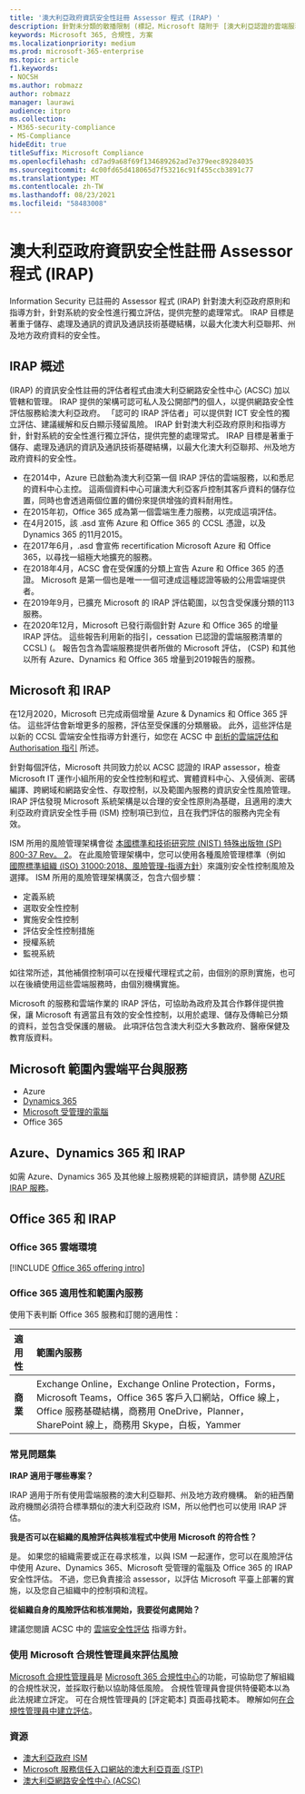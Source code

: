 ```yaml
---
title: '澳大利亞政府資訊安全性註冊 Assessor 程式 (IRAP) '
description: 針對未分類的散播限制 (標記，Microsoft 隨附于 [澳大利亞認證的雲端服務] 清單中，以 IRAP) 與受保護的資料為基礎，且以澳大利亞網路安全性中心 (的評估和認證為基礎 ACSC) 。
keywords: Microsoft 365, 合規性, 方案
ms.localizationpriority: medium
ms.prod: microsoft-365-enterprise
ms.topic: article
f1.keywords:
- NOCSH
ms.author: robmazz
author: robmazz
manager: laurawi
audience: itpro
ms.collection:
- M365-security-compliance
- MS-Compliance
hideEdit: true
titleSuffix: Microsoft Compliance
ms.openlocfilehash: cd7ad9a68f69f134689262ad7e379eec89284035
ms.sourcegitcommit: 4c00fd65d418065d7f53216c91f455ccb3891c77
ms.translationtype: MT
ms.contentlocale: zh-TW
ms.lasthandoff: 08/23/2021
ms.locfileid: "58483008"
---
```

# <a name="australian-government-information-security-registered-assessor-program-irap"></a>澳大利亞政府資訊安全性註冊 Assessor 程式 (IRAP) 

Information Security 已註冊的 Assessor 程式 (IRAP) 針對澳大利亞政府原則和指導方針，針對系統的安全性進行獨立評估，提供完整的處理常式。 IRAP 目標是著重于儲存、處理及通訊的資訊及通訊技術基礎結構，以最大化澳大利亞聯邦、州及地方政府資料的安全性。

## <a name="irap-overview"></a>IRAP 概述

 (IRAP) 的資訊安全性註冊的評估者程式由澳大利亞網路安全性中心 (ACSC) 加以管轄和管理。 IRAP 提供的架構可認可私人及公開部門的個人，以提供網路安全性評估服務給澳大利亞政府。 「認可的 IRAP 評估者」可以提供對 ICT 安全性的獨立評估、建議緩解和反白顯示殘留風險。 IRAP 針對澳大利亞政府原則和指導方針，針對系統的安全性進行獨立評估，提供完整的處理常式。 IRAP 目標是著重于儲存、處理及通訊的資訊及通訊技術基礎結構，以最大化澳大利亞聯邦、州及地方政府資料的安全性。

- 在2014中，Azure 已啟動為澳大利亞第一個 IRAP 評估的雲端服務，以和悉尼的資料中心主控。 這兩個資料中心可讓澳大利亞客戶控制其客戶資料的儲存位置，同時也會透過兩個位置的備份來提供增強的資料耐用性。
- 在2015年初，Office 365 成為第一個雲端生產力服務，以完成這項評估。
- 在4月2015，該 .asd 宣佈 Azure 和 Office 365 的 CCSL 憑證，以及 Dynamics 365 的11月2015。
- 在2017年6月，.asd 會宣佈 recertification Microsoft Azure 和 Office 365，以尋找一組極大地擴充的服務。
- 在2018年4月，ACSC 會在受保護的分類上宣告 Azure 和 Office 365 的憑證。 Microsoft 是第一個也是唯一一個可達成這種認證等級的公用雲端提供者。
- 在2019年9月，已擴充 Microsoft 的 IRAP 評估範圍，以包含受保護分類的113服務。
- 在2020年12月，Microsoft 已發行兩個針對 Azure 和 Office 365 的增量 IRAP 評估。 這些報告利用新的指引，cessation 已認證的雲端服務清單的 CCSL)  (。 報告包含為雲端服務提供者所做的 Microsoft 評估， (CSP) 和其他以所有 Azure、Dynamics 和 Office 365 增量到2019報告的服務。

## <a name="microsoft-and-irap"></a>Microsoft 和 IRAP

在12月2020，Microsoft 已完成兩個增量 Azure & Dynamics 和 Office 365 評估。 這些評估會新增更多的服務，評估至受保護的分類層級。 此外，這些評估是以新的 CCSL 雲端安全性指導方針進行，如您在 ACSC 中 [剖析的雲端評估和 Authorisation 指引](https://www.cyber.gov.au/acsc/government/cloud-security-guidance) 所述。

針對每個評估，Microsoft 共同致力於以 ACSC 認證的 IRAP assessor，檢查 Microsoft IT 運作小組所用的安全性控制和程式、實體資料中心、入侵偵測、密碼編譯、跨網域和網路安全性、存取控制，以及範圍內服務的資訊安全性風險管理。 IRAP 評估發現 Microsoft 系統架構是以合理的安全性原則為基礎，且適用的澳大利亞政府資訊安全性手冊 (ISM) 控制項已到位，且在我們評估的服務內完全有效。

ISM 所用的風險管理架構會從 [本國標準和技術研究院 (NIST) 特殊出版物 (SP) 800-37 Rev。 2](https://csrc.nist.gov/publications/detail/sp/800-37/rev-2/final)。 在此風險管理架構中，您可以使用各種風險管理標準（例如 [國際標準組織 (ISO) 31000:2018、風險管理-指導方針](https://www.iso.org/standard/65694.html)）來識別安全性控制風險及選擇。 ISM 所用的風險管理架構廣泛，包含六個步驟：

- 定義系統
- 選取安全性控制
- 實施安全性控制
- 評估安全性控制措施
- 授權系統
- 監視系統

如往常所述，其他補償控制項可以在授權代理程式之前，由個別的原則實施，也可以在後續使用這些雲端服務時，由個別機構實施。

Microsoft 的服務和雲端作業的 IRAP 評估，可協助為政府及其合作夥伴提供擔保，讓 Microsoft 有適當且有效的安全性控制，以用於處理、儲存及傳輸已分類的資料，並包含受保護的層級。 此項評估包含澳大利亞大多數政府、醫療保健及教育版資料。

## <a name="microsoft-in-scope-cloud-platforms--services"></a>Microsoft 範圍內雲端平台與服務

- Azure
- [Dynamics 365](https://aka.ms/d365-compliance-list)
- [Microsoft 受管理的電腦](/microsoft-365/managed-desktop/intro/compliance)
- Office 365

## <a name="azure-dynamics-365-and-irap"></a>Azure、Dynamics 365 和 IRAP

如需 Azure、Dynamics 365 及其他線上服務規範的詳細資訊，請參閱 [AZURE IRAP 服務](/azure/compliance/offerings/offering-australia-irap)。

## <a name="office-365-and-irap"></a>Office 365 和 IRAP

### <a name="office-365-cloud-environments"></a>Office 365 雲端環境

[!INCLUDE [Office 365 offering intro](../includes/o365-offering-introduction.md)]

### <a name="office-365-applicability-and-in-scope-services"></a>Office 365 適用性和範圍內服務

使用下表判斷 Office 365 服務和訂閱的適用性：

| **適用性** | **範圍內服務** |
|:------------------|:----------------------|
| **商業** | Exchange Online，Exchange Online Protection，Forms，Microsoft Teams，Office 365 客戶入口網站，Office 線上，Office 服務基礎結構，商務用 OneDrive，Planner，SharePoint 線上，商務用 Skype，白板，Yammer |

### <a name="frequently-asked-questions"></a>常見問題集

**IRAP 適用于哪些專案？**

IRAP 適用于所有使用雲端服務的澳大利亞聯邦、州及地方政府機構。 新的紐西蘭政府機關必須符合標準類似的澳大利亞政府 ISM，所以他們也可以使用 IRAP 評估。

**我是否可以在組織的風險評估與核准程式中使用 Microsoft 的符合性？**

是。 如果您的組織需要或正在尋求核准，以與 ISM 一起運作，您可以在風險評估中使用 Azure、Dynamics 365、Microsoft 受管理的電腦及 Office 365 的 IRAP 安全性評估。 不過，您已負責接洽 assessor，以評估 Microsoft 平臺上部署的實施，以及您自己組織中的控制項和流程。

**從組織自身的風險評估和核准開始，我要從何處開始？**

建議您閱讀 ACSC 中的 [雲端安全性評估](https://www.cyber.gov.au/acsc/government/cloud-security-guidance) 指導方針。

### <a name="use-microsoft-compliance-manager-to-assess-your-risk"></a>使用 Microsoft 合規性管理員來評估風險

[Microsoft 合規性管理員](/microsoft-365/compliance/compliance-manager)是 [Microsoft 365 合規性中心](/microsoft-365/compliance/microsoft-365-compliance-center)的功能，可協助您了解組織的合規性狀況，並採取行動以協助降低風險。 合規性管理員會提供特優範本以為此法規建立評定。 可在合規性管理員的 [評定範本] 頁面尋找範本。 瞭解如何[在合規性管理員中建立評估](/microsoft-365/compliance/compliance-manager-assessments)。

### <a name="resources"></a>資源

- [澳大利亞政府 ISM](https://acsc.gov.au/infosec/ism/index.htm)
- [Microsoft 服務信任入口網站的澳大利亞頁面 (STP) ](https://aka.ms/au-irap)
- [澳大利亞網路安全性中心 (ACSC) ](https://www.cyber.gov.au)
